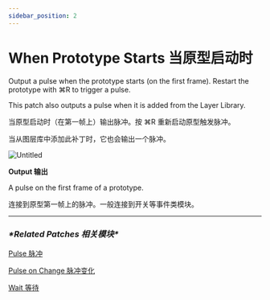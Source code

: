 ```yaml
---
sidebar_position: 2
---
```


# When Prototype Starts 当原型启动时

Output a pulse when the prototype starts (on the first frame). Restart the prototype with ⌘R to trigger a pulse.

This patch also outputs a pulse when it is added from the Layer Library.

当原型启动时（在第一帧上）输出脉冲。按 ⌘R 重新启动原型触发脉冲。

当从图层库中添加此补丁时，它也会输出一个脉冲。

![Untitled](https://s3.us-west-2.amazonaws.com/secure.notion-static.com/334ad516-d9ba-4900-9c8a-ee13cb86e3de/Untitled.png?X-Amz-Algorithm=AWS4-HMAC-SHA256&X-Amz-Content-Sha256=UNSIGNED-PAYLOAD&X-Amz-Credential=AKIAT73L2G45EIPT3X45%2F20220602%2Fus-west-2%2Fs3%2Faws4_request&X-Amz-Date=20220602T182754Z&X-Amz-Expires=86400&X-Amz-Signature=078b07b24cbe09d02aca0c061e0bce7bbe1b0b08d56e3e8f6bda3ab0dfc33716&X-Amz-SignedHeaders=host&response-content-disposition=filename%20%3D%22Untitled.png%22&x-id=GetObject)

**Output 输出**

A pulse on the first frame of a prototype.

连接到原型第一帧上的脉冲。一般连接到开关等事件类模块。

------

### ***\*Related Patches 相关模块\****

[Pulse 脉冲](https://www.notion.so/Pulse-ac15ab739fed400496866264e653095f)

[Pulse on Change 脉冲变化](https://www.notion.so/Pulse-on-Change-e3f5933f7eda432fb68934f7416fdb06)

[Wait 等待](https://www.notion.so/Wait-6f1674d3f8dc48299a11e12261ef991c)
